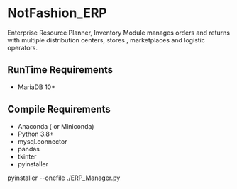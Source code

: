 # NotFashion_ERP
Enterprise Resource Planner, Inventory Module
manages orders and returns with multiple distribution centers,  stores , marketplaces and logistic operators. 

## RunTime Requirements

- MariaDB 10+

## Compile Requirements

- Anaconda ( or Miniconda)
- Python 3.8+
- mysql.connector
- pandas
- tkinter
- pyinstaller

pyinstaller --onefile ./ERP_Manager.py








